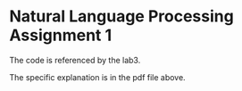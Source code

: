 # Natural Language Processing Assignment 1

The code is referenced by the lab3.

The specific explanation is in the pdf file above.
